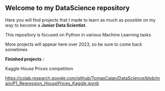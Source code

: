 ## Welcome to my DataScience repository

Here you will find projects that I made to learn as much as possible on my way to become a **Junior Data Scientist**.

This repository is focused on Python in various Machine Learning tasks

More projects will appear here over 2023, so be sure to come back sometimes

**Finished projects :**

Kaggle House Prices competition 

https://colab.research.google.com/github/TomasCajan/DataScience/blob/main/P1_Regression_HousePrices_Kaggle.ipynb
